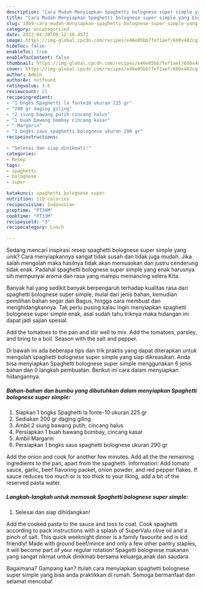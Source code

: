 ```yaml
---
description: "Cara Mudah Menyiapkan Spaghetti bolognese super simple yang Enak"
title: "Cara Mudah Menyiapkan Spaghetti bolognese super simple yang Enak"
slug: 1869-cara-mudah-menyiapkan-spaghetti-bolognese-super-simple-yang-enak
category: Uncategorized
date: 2022-04-20T00:12:10.457Z
image: https://img-global.cpcdn.com/recipes/e46e05bb7fef1aef/680x482cq70/spaghetti-bolognese-super-simple-foto-resep-utama.jpg
hideToc: false
enableToc: true
enableTocContent: false
thumbnail: https://img-global.cpcdn.com/recipes/e46e05bb7fef1aef/680x482cq70/spaghetti-bolognese-super-simple-foto-resep-utama.jpg
cover: https://img-global.cpcdn.com/recipes/e46e05bb7fef1aef/680x482cq70/spaghetti-bolognese-super-simple-foto-resep-utama.jpg
author: Admin
authorAv: notfound
ratingvalue: 3.6
reviewcount: 21
recipeingredient:
- "1 bngks Spaghetti la fonte10 ukuran 225 gr"
- "200 gr daging giling"
- "2 siung bawang putih cincang halus"
- "1 buah bawang bombay cincang kasar"
- " Margarin"
- "1 bngks saus spaghetti bolognese ukuran 290 gr"
recipeinstructions:

- "Selesai dan siap dinikmati!"
categories:
- Resep
tags:
- spaghetti
- bolognese
- super

katakunci: spaghetti bolognese super 
nutrition: 219 calories
recipecuisine: Indonesian
preptime: "PT34M"
cooktime: "PT33M"
recipeyield: "3"
recipecategory: Lunch

---
```





Sedang mencari inspirasi resep spaghetti bolognese super simple yang unik? Cara menyiapkannya sangat tidak susah dan tidak juga mudah. Jika salah mengolah maka hasilnya tidak akan memuaskan dan justru cenderung tidak enak. Padahal spaghetti bolognese super simple yang enak harusnya sih mempunyai aroma dan rasa yang mampu memancing selera Kita.





Banyak hal yang sedikit banyak berpengaruh terhadap kualitas rasa dari spaghetti bolognese super simple, mulai dari jenis bahan, kemudian pemilihan bahan segar dan Bagus, hingga cara membuat dan menghidangkannya. Tak perlu pusing kalau ingin menyiapkan spaghetti bolognese super simple enak,      asal sudah tahu triknya maka hidangan ini dapat jadi sajian spesial.














Add the tomatoes to the pan and stir well to mix. Add the tomatoes, parsley, and bring to a boil. Season with the salt and pepper.






Di bawah ini ada beberapa tips dan trik praktis yang dapat diterapkan untuk mengolah spaghetti bolognese super simple yang siap dikreasikan. Anda bisa menyiapkan Spaghetti bolognese super simple menggunakan 6 jenis bahan dan 0 langkah pembuatan. Berikut ini cara dalam menyiapkan hidangannya.

<!--inarticleads1-->

##### Bahan-bahan dan bumbu yang dibutuhkan dalam menyiapkan Spaghetti bolognese super simple:

1. Siapkan 1 bngks Spaghetti la fonte-10 ukuran 225 gr
1. Sediakan 200 gr daging giling
1. Ambil 2 siung bawang putih, cincang halus
1. Persiapkan 1 buah bawang bombay, cincang kasar
1. Ambil  Margarin
1. Persiapkan 1 bngks saus spaghetti bolognese ukuran 290 gr


Add the onion and cook for another few minutes. Add all the the remaining ingredients to the pan, apart from the spaghetti. Information: Add tomato sauce, garlic, beef flavoring packet, onion powder, and red pepper flakes. If sauce reduces too much or is too thick to your liking, add a bit of the reserved pasta water. 

<!--inarticleads2-->

##### Langkah-langkah untuk memasak Spaghetti bolognese super simple:


1. Selesai dan siap dihidangkan!

Add the cooked pasta to the sauce and toss to coat. Cook spaghetti according to pack instructions with a splash of SuperValu olive oil and a pinch of salt. This quick weeknight dinner is a family favourite and is kid friendly! Made with ground beef/mince and only a few other pantry staples, it will become part of your regular rotation! Spagetti bolognese makanan yang sangat nikmat untuk dinikmati bersama keluarga,anak dan saudara. 

Bagaimana? Gampang kan? Itulah cara menyiapkan spaghetti bolognese super simple yang bisa anda praktikkan di rumah. Semoga bermanfaat dan selamat mencoba!

